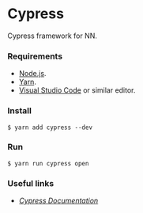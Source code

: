 # Cypress
Cypress framework for NN.

### Requirements
- [Node.js](https://nodejs.org/en/download/ "Download Node.js").
- [Yarn](https://classic.yarnpkg.com/lang/en/docs/install/#mac-stable "Install yarn").
- [Visual Studio Code](https://code.visualstudio.com/ "Download Visual Studio Code") or similar editor.

### Install
`$ yarn add cypress --dev`

### Run
`$ yarn run cypress open`

### Useful links
- _[Cypress Documentation](https://docs.cypress.io/guides/overview/why-cypress.html#In-a-nutshell "Cypress Documention")_